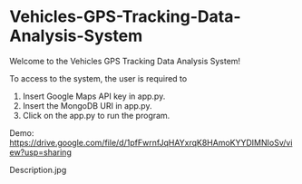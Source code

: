 # Vehicles-GPS-Tracking-Data-Analysis-System

Welcome to the Vehicles GPS Tracking Data Analysis System!

To access to the system, the user is required to
1. Insert Google Maps API key in app.py.
2. Insert the MongoDB URI in app.py.
3. Click on the app.py to run the program.

Demo: https://drive.google.com/file/d/1pfFwrnfJqHAYxrqK8HAmoKYYDIMNIoSv/view?usp=sharing

Description.jpg
